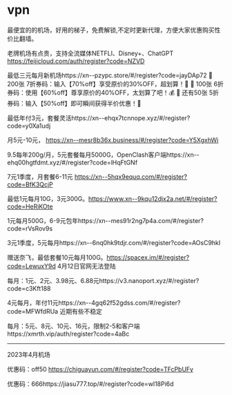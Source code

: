 # vpn
最便宜的的机场，好用的梯子，免费解锁,不定时更新代理，方便大家优惠购买性价比翻墙。

老牌机场有点贵，支持全流媒体NETFLI、Disney+、ChatGPT https://feijicloud.com/auth/register?code=NZVD

最低三元每月新机场https://xn--pzypc.store/#/register?code=jayDAp72
🎁 200张 7折券码：输入【70%off】享受原价的30%OFF，超划算！💸
🎁 100张 6折券码：使用【60%off】尊享原价的40%OFF，太划算了吧！💰
🎁 还有50张 5折券码：输入【50%off】即可瞬间获得半价优惠！🤑


最低年付3元，套餐灵活https://xn--ehqx7tcnnope.xyz/#/register?code=y0Xa1udj

月5元-10元， https://xn--mesr8b36x.business/#/register?code=Y5XgxhWi

9.5每年200g/月，5元套餐每月5000G，OpenClash客户端https://xn--ehq00hgtfdmt.xyz/#/register?code=lHqFtGNf

7元1季度，月套餐6-11元 https://xn--5hqx9equq.com/#/register?code=BfK3QcjP

最低1元每月10G，3元300G。https://www.xn--9kqu12djx2a.net/#/register?code=HeRiKOte

1元每月500G，6-9元包年https://xn--mes91r2ng7p4a.com/#/register?code=rVsRov9s

3元1季度，5元每月https://xn--6nq0hk9tdjr.com/#/register?code=AOsC9hkI 

赠送奈飞，最低套餐10元每月100G。https://spacex.im/#/register?code=LewuxY9d 4月12日官网无法登陆

每月：1元、2元、3.98元、6.88元https://v3.nanoport.xyz/#/register?code=c3Kft188

4元每月，年付11元https://xn--4gq62f52gdss.com/#/register?code=MFWfdRUa 近期有些不稳定

每月：5元、8元、10元、16元，限制2-5和客户端https://xmrth.vip/auth/register?code=4aBc

-----------------------------------------------------------------------------------------
2023年4月机场

优惠码：off50 https://chiguayun.com/#/register?code=TFcPbUFy

优惠码：666https://jiasu777.top/#/register?code=wl18Pi6d

